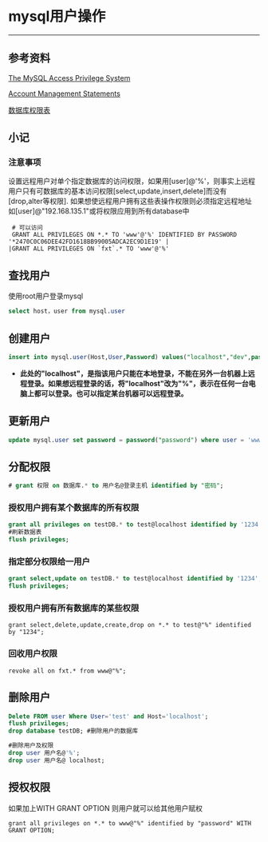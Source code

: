 # mysql用户操作
---
## 参考资料
[The MySQL Access Privilege System](http://dev.mysql.com/doc/mysql-security-excerpt/5.6/en/privilege-system.html)

[Account Management Statements](http://dev.mysql.com/doc/refman/5.6/en/account-management-sql.html)

[数据库权限表](http://www.cnblogs.com/Richardzhu/p/3318595.html)

## 小记

### 注意事项
设置远程用户对单个指定数据库的访问权限，如果用[user]@'%'，则事实上远程用户只有可数据库的基本访问权限[select,update,insert,delete]而没有[drop,alter等权限].
如果想使远程用户拥有这些表操作权限则必须指定远程地址 如[user]@"192.168.135.1"或将权限应用到所有database中
```
 # 可以访问
 GRANT ALL PRIVILEGES ON *.* TO 'www'@'%' IDENTIFIED BY PASSWORD '*2470C0C06DEE42FD1618BB99005ADCA2EC9D1E19' |
|GRANT ALL PRIVILEGES ON `fxt`.* TO 'www'@'%' 
```

## 查找用户
使用root用户登录mysql
``` sql
select host，user from mysql.user 
```
## 创建用户
``` sql
insert into mysql.user(Host,User,Password) values("localhost","dev",password("1234"));
```
-  **此处的"localhost"，是指该用户只能在本地登录，不能在另外一台机器上远程登录。如果想远程登录的话，将"localhost"改为"%"，表示在任何一台电脑上都可以登录。也可以指定某台机器可以远程登录。**

## 更新用户
``` sql
update mysql.user set password = password("password") where user = 'www'
```

## 分配权限
``` sql
# grant 权限 on 数据库.* to 用户名@登录主机 identified by "密码";　
```
### 授权用户拥有某个数据库的所有权限
``` sql
grant all privileges on testDB.* to test@localhost identified by '1234';
#刷新数据表
flush privileges; 
```
### 指定部分权限给一用户
``` sql
grant select,update on testDB.* to test@localhost identified by '1234';
flush privileges; 
```
### 授权用户拥有所有数据库的某些权限
```
grant select,delete,update,create,drop on *.* to test@"%" identified by "1234";
```
### 回收用户权限
```
revoke all on fxt.* from www@"%";
```
## 删除用户
``` sql
Delete FROM user Where User='test' and Host='localhost';
flush privileges;
drop database testDB; #删除用户的数据库

#删除用户及权限
drop user 用户名@'%';
drop user 用户名@ localhost; 
```
## 授权权限
如果加上WITH GRANT OPTION 则用户就可以给其他用户赋权
```
grant all privileges on *.* to www@"%" identified by "password" WITH GRANT OPTION;
```